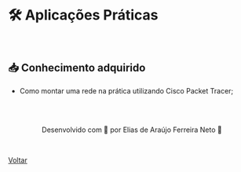 <h1>🛠 Aplicações Práticas</h1>

<br>

<h2> 📥 Conhecimento adquirido </h2>

- Como montar uma rede na prática utilizando Cisco Packet Tracer;


<br><br>

<p align="center"> Desenvolvido com 💜 por Elias de Araújo Ferreira Neto 👋 <p>

<br>

<a href="./README.md">Voltar</a>
